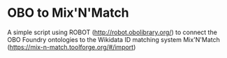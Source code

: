 # OBO to Mix'N'Match

A simple script using ROBOT (http://robot.obolibrary.org/) to connect the OBO Foundry ontologies
to the Wikidata ID matching system Mix'N'Match (https://mix-n-match.toolforge.org/#/import)